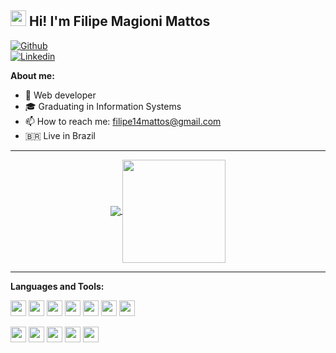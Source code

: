 ## <img src="https://raw.githubusercontent.com/jadilson12/jadilson12/master/assets/hi.gif" width="25"> Hi! I'm Filipe Magioni Mattos

[![Github](https://img.shields.io/badge/-Github-181717?style=for-the-badge&logo=Github&logoColor=white)](https://github.com/filipe-mattos)   
[![Linkedin](https://img.shields.io/badge/-LinkedIn-blue?style=for-the-badge&logo=Linkedin&logoColor=white)](https://www.linkedin.com/in/filipe-magioni-mattos-422661196/) 

**About me:**

- 🚀 Web developer
- 🎓 Graduating in Information Systems
- 📫 How to reach me: filipe14mattos@gmail.com
- 🇧🇷 Live in Brazil

---

<p align="center">
  <a href="https://github.com/filipe-mattos/github-readme-stats">
    <img
      align="center"
      src="https://github-readme-stats.vercel.app/api/top-langs/?username=filipe-mattos&layout=compact&theme=dracula"
    />
  </a>
  <a href="https://github.com/filipe-mattos/github-readme-stats">
    <img
      align="center"
      height="165"
      src="https://github-readme-stats.vercel.app/api?username=filipe-mattos&show_icons=true&theme=dracula"
    />
  </a>
</p>

---

**Languages and Tools:**

<img height="25" src="https://img.shields.io/badge/html5-E34F26.svg?&style=for-the-badge&logo=html5&logoColor=white"></img>
<img height="25" src="https://img.shields.io/badge/css3-1572B6.svg?&style=for-the-badge&logo=css3&logoColor=white"></img> 
<img height="25" src="https://img.shields.io/badge/javascript-ffff00.svg?&style=for-the-badge&logo=javascript&logoColor=000"></img>
<img height="25" src="https://img.shields.io/badge/typescript-%23007ACC.svg?style=for-the-badge&logo=typescript&logoColor=white"></img>
<img height="25" src="https://img.shields.io/badge/vuejs-%2335495e.svg?style=for-the-badge&logo=vuedotjs&logoColor=%234FC08D"></img>
<img height="25" src="https://img.shields.io/badge/tailwindcss-%2338B2AC.svg?style=for-the-badge&logo=tailwind-css&logoColor=white"></img>
<img height="25" src="https://img.shields.io/badge/react-%2320232a.svg?style=for-the-badge&logo=react&logoColor=%2361DAFB"></img>

<img height="25" src="https://img.shields.io/badge/AWS-E15500.svg?&style=for-the-badge&logo=AWS&logoColor=white"></img>
<img height="25" src="https://img.shields.io/badge/Heroku-430098.svg?&style=for-the-badge&logo=Heroku&logoColor=white"></img>
<img height="25" src="https://img.shields.io/badge/Git-F05032.svg?&style=for-the-badge&logo=Git&logoColor=white"></img>
<img height="25" src="https://img.shields.io/badge/NGinx-269539.svg?&style=for-the-badge&logo=NGinx&logoColor=white"></img> 
<img height="25" src="https://img.shields.io/badge/Ubuntu-E95420.svg?&style=for-the-badge&logo=Ubuntu&logoColor=white"></img>

